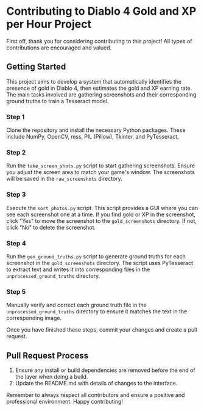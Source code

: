 # Contributing to Diablo 4 Gold and XP per Hour Project

First off, thank you for considering contributing to this project! All types of contributions are encouraged and valued.

## Getting Started

This project aims to develop a system that automatically identifies the presence of gold in Diablo 4, then estimates the gold and XP earning rate. The main tasks involved are gathering screenshots and their corresponding ground truths to train a Tesseract model.

### Step 1

Clone the repository and install the necessary Python packages. These include NumPy, OpenCV, mss, PIL (Pillow), Tkinter, and PyTesseract.

### Step 2

Run the `take_screen_shots.py` script to start gathering screenshots. Ensure you adjust the screen area to match your game's window. The screenshots will be saved in the `raw_screenshots` directory.

### Step 3

Execute the `sort_photos.py` script. This script provides a GUI where you can see each screenshot one at a time. If you find gold or XP in the screenshot, click "Yes" to move the screenshot to the `gold_screenshots` directory. If not, click "No" to delete the screenshot.

### Step 4

Run the `gen_ground_truths.py` script to generate ground truths for each screenshot in the `gold_screenshots` directory. The script uses PyTesseract to extract text and writes it into corresponding files in the `unprocessed_ground_truths` directory.

### Step 5

Manually verify and correct each ground truth file in the `unprocessed_ground_truths` directory to ensure it matches the text in the corresponding image.

Once you have finished these steps, commit your changes and create a pull request.

## Pull Request Process

1. Ensure any install or build dependencies are removed before the end of the layer when doing a build.
2. Update the README.md with details of changes to the interface.

Remember to always respect all contributors and ensure a positive and professional environment. Happy contributing!
